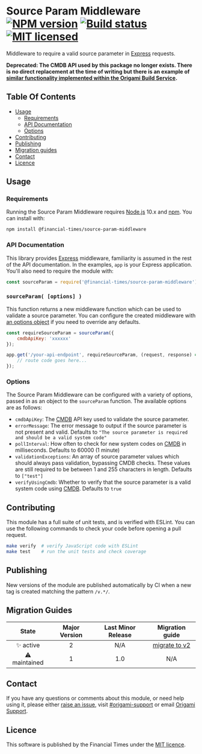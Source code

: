 # Source Param Middleware [![NPM version](https://img.shields.io/npm/v/@financial-times/source-param-middleware.svg)](https://www.npmjs.com/package/@financial-times/source-param-middleware) [![Build status](https://img.shields.io/circleci/project/Financial-Times/source-param-middleware.svg)](https://circleci.com/gh/Financial-Times/source-param-middleware) [![MIT licensed](https://img.shields.io/badge/license-MIT-blue.svg)][license]

Middleware to require a valid source parameter in [Express] requests.

**Deprecated: The CMDB API used by this package no longer exists. There is no direct replacement at the time of writing but there is an example of [similar functionality implemented within the Origami Build Service](https://github.com/Financial-Times/origami-build-service/blob/a4a81e5fff26f41e95ddddba76cda5f8fefdb8b7/lib/middleware/v3/parseSystemCodeParameter.js#L49).**

## Table Of Contents

  - [Usage](#usage)
    - [Requirements](#requirements)
    - [API Documentation](#api-documentation)
    - [Options](#options)
  - [Contributing](#contributing)
  - [Publishing](#publishing)
  - [Migration guides](#migration-guides)
  - [Contact](#contact)
  - [Licence](#licence)


## Usage

### Requirements

Running the Source Param Middleware requires [Node.js] 10.x and [npm]. You can install with:

```sh
npm install @financial-times/source-param-middleware
```

### API Documentation

This library provides [Express] middleware, familiarity is assumed in the rest of the API documentation. In the examples, `app` is your Express application. You'll also need to require the module with:

```js
const sourceParam = require('@financial-times/source-param-middleware');
```

### `sourceParam( [options] )`

This function returns a new middleware function which can be used to validate a source parameter. You can configure the created middleware with [an options object](#options) if you need to override any defaults.

```js
const requireSourceParam = sourceParam({
    cmdbApiKey: 'xxxxxx'
});

app.get('/your-api-endpoint', requireSourceParam, (request, response) => {
    // route code goes here...
});
```

### Options

The Source Param Middleware can be configured with a variety of options, passed in as an object to the `sourceParam` function. The available options are as follows:

  - `cmdbApiKey`: The [CMDB] API key used to validate the source parameter.
  - `errorMessage`: The error message to output if the source parameter is not present and valid. Defaults to `"The source parameter is required and should be a valid system code"`
  - `pollInterval`: How often to check for new system codes on [CMDB] in milliseconds. Defaults to 60000 (1 minute)
  - `validationExceptions`: An array of source parameter values which should always pass validation, bypassing CMDB checks. These values are still required to be between 1 and 255 characters in length. Defaults to `["test"]`
  - `verifyUsingCmdb`: Whether to verify that the source parameter is a valid system code using [CMDB]. Defaults to `true`


## Contributing

This module has a full suite of unit tests, and is verified with ESLint. You can use the following commands to check your code before opening a pull request.

```sh
make verify  # verify JavaScript code with ESLint
make test    # run the unit tests and check coverage
```

## Publishing

New versions of the module are published automatically by CI when a new tag is created matching the pattern `/v.*/`.

## Migration Guides

State | Major Version | Last Minor Release | Migration guide |
:---: | :---: | :---: | :---:
✨ active | 2 | N/A | [migrate to v2](MIGRATION.md#migrating-from-v1-to-v2) |
⚠ maintained | 1 | 1.0 | N/A |

## Contact

If you have any questions or comments about this module, or need help using it, please either [raise an issue][issues], visit [#origami-support] or email [Origami Support].


## Licence

This software is published by the Financial Times under the [MIT licence][license].


[#origami-support]: https://financialtimes.slack.com/messages/origami-support/
[cmdb]: http://cmdb.ft.com/
[express]: http://expressjs.com/
[issues]: https://github.com/Financial-Times/source-param-middleware/issues
[license]: http://opensource.org/licenses/MIT
[node.js]: https://nodejs.org/
[npm]: https://www.npmjs.com/
[origami support]: mailto:origami-support@ft.com
